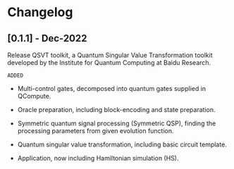 # Changelog

## [0.1.1] - Dec-2022

Release QSVT toolkit, a Quantum Singular Value Transformation toolkit developed by the Institute for Quantum Computing at Baidu Research.

``ADDED``

+ Multi-control gates, decomposed into quantum gates supplied in QCompute.

+ Oracle preparation, including block-encoding and state preparation.

+ Symmetric quantum signal processing (Symmetric QSP), finding the processing parameters from given evolution function.

+ Quantum singular value transformation, including basic circuit template.

+ Application, now including Hamiltonian simulation (HS).
